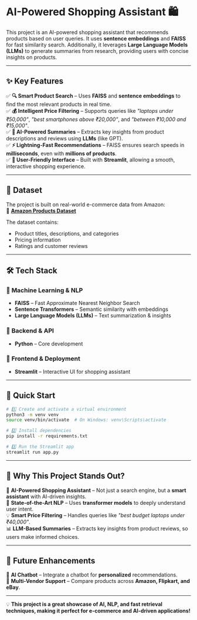 # **AI-Powered Shopping Assistant 🛍️**  

This project is an AI-powered shopping assistant that recommends products based on user queries. It uses **sentence embeddings** and **FAISS** for fast similarity search. Additionally, it leverages **Large Language Models (LLMs)** to generate summaries from research, providing users with concise insights on products.  

---

## ✨ **Key Features**  

✅ **🔍 Smart Product Search** – Uses **FAISS** and **sentence embeddings** to find the most relevant products in real time.  
✅ **💰 Intelligent Price Filtering** – Supports queries like *"laptops under ₹50,000"*, *"best smartphones above ₹20,000"*, and *"between ₹10,000 and ₹15,000"*.  
✅ **📄 AI-Powered Summaries** – Extracts key insights from product descriptions and reviews using **LLMs** (like GPT).  
✅ **⚡ Lightning-Fast Recommendations** – FAISS ensures search speeds in **milliseconds**, even with **millions of products**.  
✅ **🎨 User-Friendly Interface** – Built with **Streamlit**, allowing a smooth, interactive shopping experience.  

---

## 📂 **Dataset**  

The project is built on real-world e-commerce data from Amazon:  
🔗 **[Amazon Products Dataset](https://www.kaggle.com/datasets/lokeshparab/amazon-products-dataset)**  

The dataset contains:  
- Product titles, descriptions, and categories  
- Pricing information  
- Ratings and customer reviews  

---

## 🛠️ **Tech Stack**  

### 🔹 **Machine Learning & NLP**  
- **FAISS** – Fast Approximate Nearest Neighbor Search  
- **Sentence Transformers** – Semantic similarity with embeddings  
- **Large Language Models (LLMs)** – Text summarization & insights  

### 🔹 **Backend & API**  
- **Python** – Core development  

### 🔹 **Frontend & Deployment**  
- **Streamlit** – Interactive UI for shopping assistant  

---

## 🚀 **Quick Start**  

```bash
# 1️⃣ Create and activate a virtual environment
python3 -m venv venv
source venv/bin/activate  # On Windows: venv\Scripts\activate

# 2️⃣ Install dependencies
pip install -r requirements.txt

# 3️⃣ Run the Streamlit app
streamlit run app.py
```

---

## 🔖 **Why This Project Stands Out?**  

🎯 **AI-Powered Shopping Assistant** – Not just a search engine, but a **smart assistant** with AI-driven insights.  
🤖 **State-of-the-Art NLP** – Uses **transformer models** to deeply understand user intent.  
💡 **Smart Price Filtering** – Handles queries like *"best budget laptops under ₹40,000"*.  
📊 **LLM-Based Summaries** – Extracts key insights from product reviews, so users make informed choices.  

---

## 📌 **Future Enhancements**  

🧠 **AI Chatbot** – Integrate a chatbot for **personalized** recommendations.  
🔗 **Multi-Vendor Support** – Compare products across **Amazon, Flipkart, and eBay**.  

---

💡 **This project is a great showcase of AI, NLP, and fast retrieval techniques, making it perfect for e-commerce and AI-driven applications!**  

